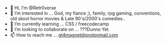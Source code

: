- 👋 Hi, I’m @Retr0verse
- 👀 I’m interested in ... God, my fiance ;), family, rpg gaming, conventions, old skool horror movies & Late 90's/2000's comedies..
- 🌱 I’m currently learning ... CSS / freecodecamp
- 💞️ I’m looking to collaborate on ... ???Dunno Yet
- 📫 How to reach me ... gt4magnet@protonmail.com 

<!---
Retr0verse/Retr0verse is a ✨ special ✨ repository because its `README.md` (this file) appears on your GitHub profile.
You can click the Preview link to take a look at your changes.
--->
